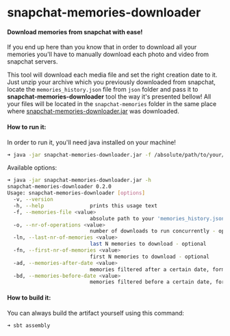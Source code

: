 # snapchat-memories-downloader

#### Download memories from snapchat with ease!

If you end up here than you know that in order to download all your memories you'll have to 
manually download each photo and video from snapchat servers.

This tool will download each media file and set the right creation date to it.
Just unzip your archive which you previously downloaded from snapchat, locate the 
`memories_history.json` file from `json` folder and pass it to **snapchat-memories-downloader** 
tool the way it's presented bellow! All your files will be located in the `snapchat-memories` 
folder in the same place where [snapchat-memories-downloader.jar](https://github.com/cipriansofronia/snapchat-memories-downloader/releases/download/v0.2.0/snapchat-memories-downloader-assembly-0.2.0.jar) was downloaded.

#### How to run it:
In order to run it, you'll need java installed on your machine!
```bash
➜ java -jar snapchat-memories-downloader.jar -f /absolute/path/to/your/memories_history.json
```
Available options:
```bash
➜ java -jar snapchat-memories-downloader.jar -h
snapchat-memories-downloader 0.2.0
Usage: snapchat-memories-downloader [options]
  -v, --version
  -h, --help               prints this usage text
  -f, --memories-file <value>
                           absolute path to your 'memories_history.json' file - required
  -o, --nr-of-operations <value>
                           number of downloads to run concurrently - optional
  -ln, --last-nr-of-memories <value>
                           last N memories to download - optional
  -fn, --first-nr-of-memories <value>
                           first N memories to download - optional
  -ad, --memories-after-date <value>
                           memories filtered after a certain date, format yyyy-MM-dd - optional
  -bd, --memories-before-date <value>
                           memories filtered before a certain date, format yyyy-MM-dd - optional
```

#### How to build it:
You can always build the artifact yourself using this command: 
```bash
➜ sbt assembly
```
